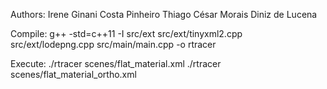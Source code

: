 Authors:
Irene Ginani Costa Pinheiro
Thiago César Morais Diniz de Lucena

Compile:
    g++ -std=c++11 -I src/ext src/ext/tinyxml2.cpp src/ext/lodepng.cpp src/main/main.cpp -o rtracer

Execute:
    ./rtracer scenes/flat_material.xml
    ./rtracer scenes/flat_material_ortho.xml